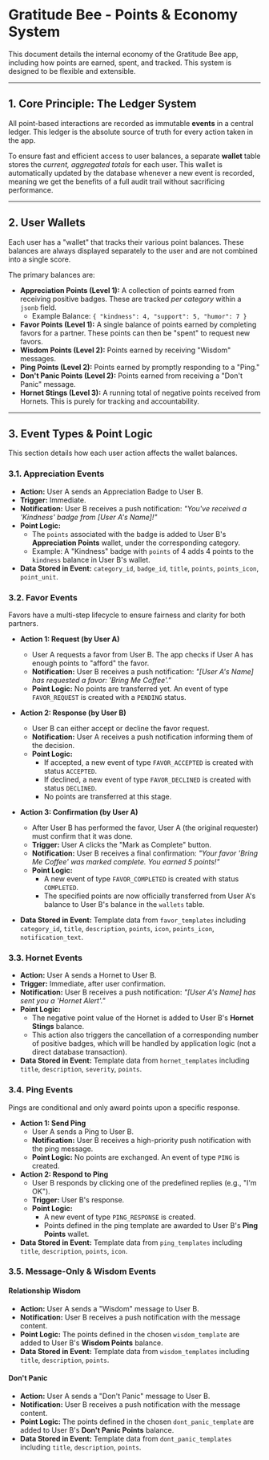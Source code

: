 # Gratitude Bee - Points & Economy System

This document details the internal economy of the Gratitude Bee app, including how points are earned, spent, and tracked. This system is designed to be flexible and extensible.

---

## 1. Core Principle: The Ledger System

All point-based interactions are recorded as immutable **events** in a central ledger. This ledger is the absolute source of truth for every action taken in the app.

To ensure fast and efficient access to user balances, a separate **wallet** table stores the *current, aggregated totals* for each user. This wallet is automatically updated by the database whenever a new event is recorded, meaning we get the benefits of a full audit trail without sacrificing performance.

---

## 2. User Wallets

Each user has a "wallet" that tracks their various point balances. These balances are always displayed separately to the user and are not combined into a single score.

The primary balances are:

*   **Appreciation Points (Level 1):** A collection of points earned from receiving positive badges. These are tracked *per category* within a `jsonb` field.
    *   Example Balance: `{ "kindness": 4, "support": 5, "humor": 7 }`
*   **Favor Points (Level 1):** A single balance of points earned by completing favors for a partner. These points can then be "spent" to request new favors.
*   **Wisdom Points (Level 2):** Points earned by receiving "Wisdom" messages.
*   **Ping Points (Level 2):** Points earned by promptly responding to a "Ping."
*   **Don't Panic Points (Level 2):** Points earned from receiving a "Don't Panic" message.
*   **Hornet Stings (Level 3):** A running total of negative points received from Hornets. This is purely for tracking and accountability.

---

## 3. Event Types & Point Logic

This section details how each user action affects the wallet balances.

### 3.1. Appreciation Events
*   **Action:** User A sends an Appreciation Badge to User B.
*   **Trigger:** Immediate.
*   **Notification:** User B receives a push notification: *"You've received a 'Kindness' badge from [User A's Name]!"*
*   **Point Logic:**
    *   The `points` associated with the badge is added to User B's **Appreciation Points** wallet, under the corresponding category.
    *   Example: A "Kindness" badge with `points` of 4 adds 4 points to the `kindness` balance in User B's wallet.
*   **Data Stored in Event:** `category_id`, `badge_id`, `title`, `points`, `points_icon`, `point_unit`.

### 3.2. Favor Events
Favors have a multi-step lifecycle to ensure fairness and clarity for both partners.

*   **Action 1: Request (by User A)**
    *   User A requests a favor from User B. The app checks if User A has enough points to "afford" the favor.
    *   **Notification:** User B receives a push notification: *"[User A's Name] has requested a favor: 'Bring Me Coffee'."*
    *   **Point Logic:** No points are transferred yet. An event of type `FAVOR_REQUEST` is created with a `PENDING` status.

*   **Action 2: Response (by User B)**
    *   User B can either accept or decline the favor request.
    *   **Notification:** User A receives a push notification informing them of the decision.
    *   **Point Logic:** 
        *   If accepted, a new event of type `FAVOR_ACCEPTED` is created with status `ACCEPTED`.
        *   If declined, a new event of type `FAVOR_DECLINED` is created with status `DECLINED`.
        *   No points are transferred at this stage.

*   **Action 3: Confirmation (by User A)**
    *   After User B has performed the favor, User A (the original requester) must confirm that it was done.
    *   **Trigger:** User A clicks the "Mark as Complete" button.
    *   **Notification:** User B receives a final confirmation: *"Your favor 'Bring Me Coffee' was marked complete. You earned 5 points!"*
    *   **Point Logic:**
        *   A new event of type `FAVOR_COMPLETED` is created with status `COMPLETED`.
        *   The specified points are now officially transferred from User A's balance to User B's balance in the `wallets` table.
*   **Data Stored in Event:** Template data from `favor_templates` including `category_id`, `title`, `description`, `points`, `icon`, `points_icon`, `notification_text`.

### 3.3. Hornet Events
*   **Action:** User A sends a Hornet to User B.
*   **Trigger:** Immediate, after user confirmation.
*   **Notification:** User B receives a push notification: *"[User A's Name] has sent you a 'Hornet Alert'."*
*   **Point Logic:**
    *   The negative point value of the Hornet is added to User B's **Hornet Stings** balance.
    *   This action also triggers the cancellation of a corresponding number of positive badges, which will be handled by application logic (not a direct database transaction).
*   **Data Stored in Event:** Template data from `hornet_templates` including `title`, `description`, `severity`, `points`.

### 3.4. Ping Events
Pings are conditional and only award points upon a specific response.

*   **Action 1: Send Ping**
    *   User A sends a Ping to User B.
    *   **Notification:** User B receives a high-priority push notification with the ping message.
    *   **Point Logic:** No points are exchanged. An event of type `PING` is created.
*   **Action 2: Respond to Ping**
    *   User B responds by clicking one of the predefined replies (e.g., "I'm OK").
    *   **Trigger:** User B's response.
    *   **Point Logic:**
        *   A new event of type `PING_RESPONSE` is created.
        *   Points defined in the ping template are awarded to User B's **Ping Points** wallet.
*   **Data Stored in Event:** Template data from `ping_templates` including `title`, `description`, `points`, `icon`.

### 3.5. Message-Only & Wisdom Events

#### Relationship Wisdom
*   **Action:** User A sends a "Wisdom" message to User B.
*   **Notification:** User B receives a push notification with the message content.
*   **Point Logic:** The points defined in the chosen `wisdom_template` are added to User B's **Wisdom Points** balance.
*   **Data Stored in Event:** Template data from `wisdom_templates` including `title`, `description`, `points`.

#### Don't Panic
*   **Action:** User A sends a "Don't Panic" message to User B.
*   **Notification:** User B receives a push notification with the message content.
*   **Point Logic:** The points defined in the chosen `dont_panic_template` are added to User B's **Don't Panic Points** balance.
*   **Data Stored in Event:** Template data from `dont_panic_templates` including `title`, `description`, `points`. 
